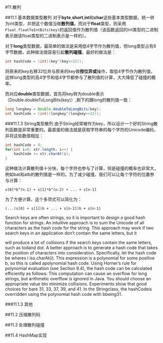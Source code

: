 #11.散列

##11.1 基本数据类型散列
对于**byte**,**short**,**int**和**char**这些基本类型数据，统一转为int类型，并把这个数值当做**散列值**。而对于**float**类型，则采用`Float.floatToIntBits(key)`的返回值作为散列值（该函数返回的int类型的二进制表示跟该float类型的二进制表示是一样的）。

对于**long**类型数据，最简单的做法是采用低4字节作为散列值，但long类型占有8字节数据，此种做法很容易引起**散列碰撞**，最好的做法是：
```Java
int hashCode = (int)(key^(key>>32));
```
将原来的key右移32位并与原来的key做**按位异或**操作，取低4字节作为散列值，这样long类型的高4字节和低4字节都参与了散列值的计算，大大降低了碰撞的概率。

而对应**double**类型数据，首先将key转为double表示（Double.doubleToLongBits(key)）,剩下的跟long的散列值一致：

```Java
long longkey = Double.doubleToLongBits(key);
int hashCode = (int)(longkey^(longkey>>32));
```

###11.1.3 String类型散列
由于String经常被作为key，所以设计一个好的String散列函数是非常重要的。最直接的做法就是获取字符串的每个字符的Unicode编码，并将这些数值相加：
```Java
int hashCode = 0;
for(int i=0; str.length; i++) {
    hashCode += str.charAt(i);
}
```
这种做法计算散列值十分快，每个字符也参与了计算，但是碰撞的概率也非常大，例如bat和atb的散列值是一样的。为了减少碰撞，我们可以让每个字符的位置参与计算：
```
s[0]*b^(n-1) + s[1]*b^(n-2) + ... + s[n-1]
```
为了方便计算，这个多项式可以简化为：
```
(...(s[0] + s[1])b + ... + s[n-2])b + s[n-1]
```


Search keys are often strings, so it is important to design a good hash function for strings. An
intuitive approach is to sum the Unicode of all characters as the hash code for the string. This
approach may work if two search keys in an application don’t contain the same letters, but it

will produce a lot of collisions if the search keys contain the same letters, such as todand
dot.
A better approach is to generate a hash code that takes the position of characters into consideration. Specifically, let the hash code be
wheres
i
iss.charAt(i). This expression is a polynomial for some positive b, so this is called
apolynomial hash code. Using Horner’s rule for polynomial evaluation (see Section 9.4), the
hash code can be calculated efficiently as follows:
This computation can cause an overflow for long strings, but arithmetic overflow is ignored in
Java. You should choose an appropriate value bto minimize collisions. Experiments show
that good choices for bare 31, 33, 37, 39, and 41. In the Stringclass, the hashCodeis overridden using the polynomial hash code with bbeing31.

###11.1.3 其他

##11.2 压缩散列码

##11.3 处理散列碰撞

##11.4 HashMap实现

